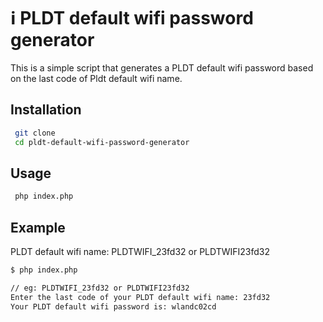 # ℹ️ PLDT default wifi password generator

This is a simple script that generates a PLDT default wifi password based on the last code of Pldt default wifi name.

## Installation

```bash
 git clone
 cd pldt-default-wifi-password-generator
```

## Usage

```bash
 php index.php
```

## Example

PLDT default wifi name: PLDTWIFI_23fd32 or PLDTWIFI23fd32 

```bash
$ php index.php

// eg: PLDTWIFI_23fd32 or PLDTWIFI23fd32
Enter the last code of your PLDT default wifi name: 23fd32 
Your PLDT default wifi password is: wlandc02cd
```
